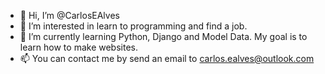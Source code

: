 - 👋 Hi, I’m @CarlosEAlves
- 👀 I’m interested in learn to programming and find a job. 
- 🌱 I’m currently learning Python, Django and Model Data. My goal is to learn how to make websites.
- 📫 You can contact me by send an email to carlos.ealves@outlook.com
